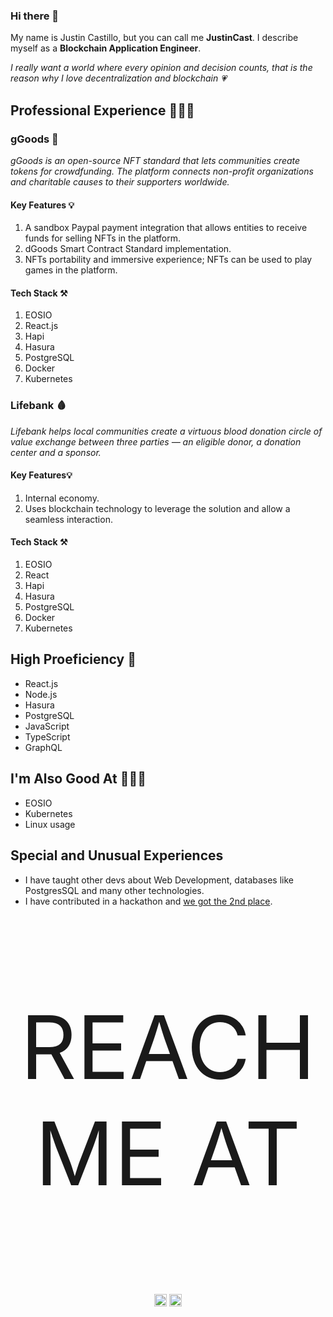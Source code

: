 
### Hi there 👋
My name is Justin Castillo, but you can call me **JustinCast**. 
I describe myself as a **Blockchain Application Engineer**.

*I really want a world where every opinion and decision counts, that is the reason why I love decentralization and blockchain :heartpulse:*

## Professional Experience 👨🏻‍💻

### gGoods 🧩
*gGoods is an open-source NFT standard that lets communities create tokens for crowdfunding. The platform connects non-profit organizations and charitable causes to their supporters worldwide.*
#### Key Features 💡
1. A sandbox Paypal payment integration that allows entities to receive funds for selling NFTs in the platform.
2. dGoods Smart Contract Standard implementation.
3. NFTs portability and immersive experience; NFTs can be used to play games in the platform.

#### Tech Stack ⚒
1. EOSIO
2. React.js
3. Hapi
4. Hasura
5. PostgreSQL
6. Docker
7. Kubernetes

### Lifebank 🩸
*Lifebank helps local communities create a virtuous blood donation circle of value exchange between three parties — an eligible donor, a donation center and a sponsor.*

#### Key Features💡
1. Internal economy.
2. Uses blockchain technology to leverage the solution and allow a seamless interaction.

#### Tech Stack ⚒
1. EOSIO
2. React
3. Hapi
4. Hasura
5. PostgreSQL
6. Docker
7. Kubernetes

## High Proeficiency 🚀
- React.js
- Node.js
- Hasura
- PostgreSQL
- JavaScript
- TypeScript
- GraphQL

## I'm Also Good At 💆🏻‍♂️
- EOSIO
- Kubernetes
- Linux usage

## Special and Unusual Experiences
- I have taught other devs about Web Development, databases like PostgresSQL and many other technologies.
- I have contributed in a hackathon and [we got the 2nd place](https://youtu.be/2jB0Nzw21h0).



<p align="center" style="font-size: 10em">
  REACH ME AT
</p>
<p align="center">
  <a href="https://twitter.com/_JustinCast"><img src="http://assets.stickpng.com/images/580b57fcd9996e24bc43c53e.png" width="20" height="20"/></a>
  <a href="https://www.linkedin.com/in/jacv/"><img src="https://image.flaticon.com/icons/png/512/174/174857.png" width="20" height="20"/></a>
</p>
